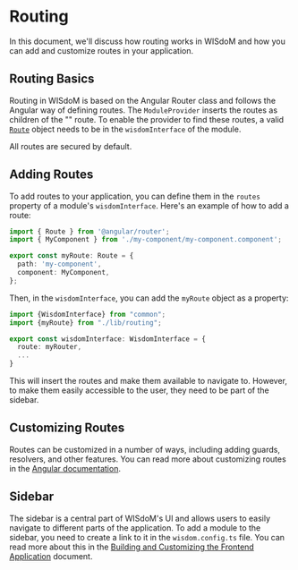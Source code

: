 # Routing

In this document, we'll discuss how routing works in WISdoM and how you can add 
and customize routes in your application.

## Routing Basics

Routing in WISdoM is based on the Angular Router class and follows the Angular 
way of defining routes. 
The `ModuleProvider` inserts the routes as children of the "" route. 
To enable the provider to find these routes, a valid 
[`Route`](https://angular.io/api/router/Route) object needs to be in the
`wisdomInterface` of the module.

All routes are secured by default.

## Adding Routes

To add routes to your application, you can define them in the `routes` property 
of a module's `wisdomInterface`. 
Here's an example of how to add a route:

```ts
import { Route } from '@angular/router';
import { MyComponent } from './my-component/my-component.component';

export const myRoute: Route = {
  path: 'my-component',
  component: MyComponent,
};
```

Then, in the `wisdomInterface`, you can add the `myRoute` object as a property:

```ts
import {WisdomInterface} from "common";
import {myRoute} from "./lib/routing";

export const wisdomInterface: WisdomInterface = {
  route: myRouter,
  ...
}
```

This will insert the routes and make them available to navigate to. 
However, to make them easily accessible to the user, they need to be part of the 
sidebar.

## Customizing Routes

Routes can be customized in a number of ways, including adding guards, 
resolvers, and other features. 
You can read more about customizing routes in the 
[Angular documentation](https://angular.io/guide/routing-overview).

## Sidebar

The sidebar is a central part of WISdoM's UI and allows users to easily 
navigate to different parts of the application. 
To add a module to the sidebar, you need to create a link to it in the 
`wisdom.config.ts` file. 
You can read more about this in the 
[Building and Customizing the Frontend Application](../build-and-customize/building-and-customizing-the-frontend-application.md) 
document.
